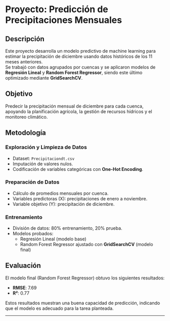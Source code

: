 # Proyecto: Predicción de Precipitaciones Mensuales

## Descripción
Este proyecto desarrolla un modelo predictivo de machine learning para estimar la precipitación de diciembre usando datos históricos de los 11 meses anteriores.  
Se trabajó con datos agrupados por cuencas y se aplicaron modelos de **Regresión Lineal** y **Random Forest Regressor**, siendo este último optimizado mediante **GridSearchCV**.

## Objetivo
Predecir la precipitación mensual de diciembre para cada cuenca, apoyando la planificación agrícola, la gestión de recursos hídricos y el monitoreo climático.

## Metodología

### Exploración y Limpieza de Datos
- Dataset: `Precipitaciondt.csv`
- Imputación de valores nulos.
- Codificación de variables categóricas con **One-Hot Encoding**.

### Preparación de Datos
- Cálculo de promedios mensuales por cuenca.
- Variables predictoras (X): precipitaciones de enero a noviembre.
- Variable objetivo (Y): precipitación de diciembre.

### Entrenamiento
- División de datos: 80% entrenamiento, 20% prueba.
- Modelos probados:
    - Regresión Lineal (modelo base)
    - Random Forest Regressor ajustado con **GridSearchCV** (modelo final)

## Evaluación
El modelo final (Random Forest Regressor) obtuvo los siguientes resultados:
- **RMSE**: 7.69
- **R²**: 0.77

Estos resultados muestran una buena capacidad de predicción, indicando que el modelo es adecuado para la tarea planteada.

---


